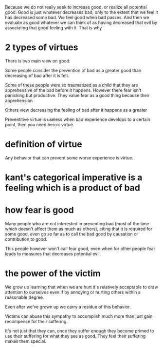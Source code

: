 
Because we do not really seek to increase good, or realize all potential good. Good is just whatever decreases bad, only to the extent that we feel it has decreased some bad. We feel good when bad passes. And then we evaluate as good whatever we can think of as having decreased that evil by associating that good feeling with it. That is why 

# 2 types of virtues
There is two main view on good:

Some people consider the prevention of bad as a greater good than decreasing of bad after it is felt.

Some of these people were so traumatized as a child that they are apprehensive of the bad before it happens. However there fear isn't panicking but productive. They value fear as a good thing because their apprehension 

Others view decreasing the feeling of bad after it happens as a greater

Preventitive virtue is useless when bad experience develops to a certain point, then you need heroic virtue.

# definition of virtue

Any behavior that can prevent some worse experience is virtue.

# kant's categorical imperative is a feeling which is a product of bad

# how fear is good

Many people who are not interested in preventing bad (most of the time which doesn't affect them as much as others), citing that it is required for some good, even go so far as to call the bad good by causation or contribution to good.

This people however won't call fear good, even when for other people fear leads to measures that decreases potential evil.

# the power of the victim

We grow up learning that when we are hurt it's relatively acceptable to draw attention to ourselves even if by annoying or hurting others within a reasonable degree.

Even after we've grown up we carry a residue of this behavior.

Victims can abuse this sympathy to accomplish much more than just gain recompense for their suffering.

It's not just that they can, once they suffer enough they become primed to use their suffering for what they see as good. They feel their suffering makes them special.


